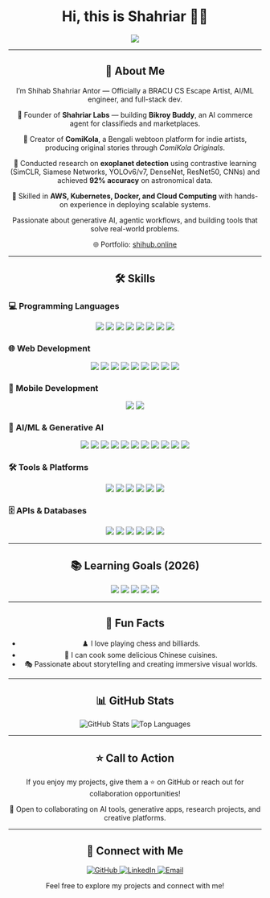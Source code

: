<h1 align="center">Hi, this is Shahriar 🥷🏿</h1>

<p align="center">
  <img src="https://readme-typing-svg.herokuapp.com?font=Roboto&color=%2300BFFF&center=true&vCenter=true&lines=Founder+of+Shahriar+Labs+%7C+ComiKola;AI+Engineer+%7C+ML+Researcher;Full-Stack+Developer+%7C+Tech+Explorer" />
</p>

---

<h2 align="center">🚀 About Me</h2>

<p align="center">
  I’m Shihab Shahriar Antor — Officially a BRACU CS Escape Artist, AI/ML engineer, and full-stack dev.
</p>

<p align="center">
  🔹 Founder of <strong>Shahriar Labs</strong> — building <strong>Bikroy Buddy</strong>, an AI commerce agent for classifieds and marketplaces.
</p>

<p align="center">
  🔹 Creator of <strong>ComiKola</strong>, a Bengali webtoon platform for indie artists, producing original stories through <em>ComiKola Originals</em>.
</p>

<p align="center">
  🔹 Conducted research on <strong>exoplanet detection</strong> using contrastive learning (SimCLR, Siamese Networks, YOLOv6/v7, DenseNet, ResNet50, CNNs) and achieved <strong>92% accuracy</strong> on astronomical data.
</p>

<p align="center">
  🔹 Skilled in <strong>AWS, Kubernetes, Docker, and Cloud Computing</strong> with hands-on experience in deploying scalable systems.
</p>

<p align="center">
  Passionate about generative AI, agentic workflows, and building tools that solve real-world problems.
</p>

<p align="center">
  🌐 Portfolio: <a href="http://shihub.online/" target="_blank">shihub.online</a>
</p>

---

<h2 align="center">🛠️ Skills</h2>

### 💻 Programming Languages
<p align="center">
  <img src="https://img.shields.io/badge/-Python-3776AB?style=for-the-badge&logo=python&logoColor=white" />
  <img src="https://img.shields.io/badge/-C-00599C?style=for-the-badge&logo=c&logoColor=white" />
  <img src="https://img.shields.io/badge/-C%2B%2B-00599C?style=for-the-badge&logo=c%2B%2B&logoColor=white" />
  <img src="https://img.shields.io/badge/-Dart-0175C2?style=for-the-badge&logo=dart&logoColor=white" />
  <img src="https://img.shields.io/badge/-JavaScript-F7DF1E?style=for-the-badge&logo=javascript&logoColor=black" />
  <img src="https://img.shields.io/badge/-TypeScript-3178C6?style=for-the-badge&logo=typescript&logoColor=white" />
  <img src="https://img.shields.io/badge/-Go-00ADD8?style=for-the-badge&logo=go&logoColor=white" />
  <img src="https://img.shields.io/badge/-Brainfuck-007ACC?style=for-the-badge&logoColor=white" />
</p>

### 🌐 Web Development
<p align="center">
  <img src="https://img.shields.io/badge/-Django-092E20?style=for-the-badge&logo=django&logoColor=white" />
  <img src="https://img.shields.io/badge/-Flask-000000?style=for-the-badge&logo=flask&logoColor=white" />
  <img src="https://img.shields.io/badge/-React-61DAFB?style=for-the-badge&logo=react&logoColor=black" />
  <img src="https://img.shields.io/badge/-Next.js-000000?style=for-the-badge&logo=next.js&logoColor=white" />
  <img src="https://img.shields.io/badge/-Node.js-339933?style=for-the-badge&logo=node.js&logoColor=white" />
  <img src="https://img.shields.io/badge/-Express.js-000000?style=for-the-badge&logo=express&logoColor=white" />
  <img src="https://img.shields.io/badge/-TailwindCSS-38B2AC?style=for-the-badge&logo=tailwind-css&logoColor=white" />
  <img src="https://img.shields.io/badge/-Vite-646CFF?style=for-the-badge&logo=vite&logoColor=white" />
  <img src="https://img.shields.io/badge/-MERN%20Stack-4EA94B?style=for-the-badge&logo=react&logoColor=white" />
</p>

### 📱 Mobile Development
<p align="center">
  <img src="https://img.shields.io/badge/-Flutter-02569B?style=for-the-badge&logo=flutter&logoColor=white" />
  <img src="https://img.shields.io/badge/-Dart-0175C2?style=for-the-badge&logo=dart&logoColor=white" />
</p>

### 🤖 AI/ML & Generative AI
<p align="center">
  <img src="https://img.shields.io/badge/-Machine%20Learning-FF6F00?style=for-the-badge&logo=machine-learning&logoColor=white" />
  <img src="https://img.shields.io/badge/-Artificial%20Intelligence-0071C5?style=for-the-badge&logo=artificial-intelligence&logoColor=white" />
  <img src="https://img.shields.io/badge/-Data%20Science-4EA94B?style=for-the-badge&logo=data-science&logoColor=white" />
  <img src="https://img.shields.io/badge/-TensorFlow-FF6F00?style=for-the-badge&logo=tensorflow&logoColor=white" />
  <img src="https://img.shields.io/badge/-PyTorch-EE4C2C?style=for-the-badge&logo=pytorch&logoColor=white" />
  <img src="https://img.shields.io/badge/-Hugging%20Face-FFD21E?style=for-the-badge&logo=huggingface&logoColor=black" />
  <img src="https://img.shields.io/badge/-LangChain-00B86B?style=for-the-badge&logo=langchain&logoColor=white" />
  <img src="https://img.shields.io/badge/-LangGraph-FF5733?style=for-the-badge&logoColor=white" />
  <img src="https://img.shields.io/badge/-Generative%20AI-5C2D91?style=for-the-badge&logo=openai&logoColor=white" />
  <img src="https://img.shields.io/badge/-Model%20Context%20Protocol-6C63FF?style=for-the-badge&logoColor=white" />
  <img src="https://img.shields.io/badge/-Contrastive%20Learning-FF6B6B?style=for-the-badge&logoColor=white" />
</p>

### 🛠️ Tools & Platforms
<p align="center">
  <img src="https://img.shields.io/badge/-Git-F05032?style=for-the-badge&logo=git&logoColor=white" />
  <img src="https://img.shields.io/badge/-Docker-2496ED?style=for-the-badge&logo=docker&logoColor=white" />
  <img src="https://img.shields.io/badge/-Kubernetes-326CE5?style=for-the-badge&logo=kubernetes&logoColor=white" />
  <img src="https://img.shields.io/badge/-Linux-FCC624?style=for-the-badge&logo=linux&logoColor=black" />
  <img src="https://img.shields.io/badge/-Firebase-FFCA28?style=for-the-badge&logo=firebase&logoColor=black" />
  <img src="https://img.shields.io/badge/-AWS-232F3E?style=for-the-badge&logo=amazon-aws&logoColor=white" />
</p>

### 🗄️ APIs & Databases
<p align="center">
  <img src="https://img.shields.io/badge/-REST%20API-0052CC?style=for-the-badge&logo=api&logoColor=white" />
  <img src="https://img.shields.io/badge/-FastAPI-009688?style=for-the-badge&logo=fastapi&logoColor=white" />
  <img src="https://img.shields.io/badge/-Socket.io-010101?style=for-the-badge&logo=socket.io&logoColor=white" />
  <img src="https://img.shields.io/badge/-PostgreSQL-336791?style=for-the-badge&logo=postgresql&logoColor=white" />
  <img src="https://img.shields.io/badge/-MySQL-4479A1?style=for-the-badge&logo=mysql&logoColor=white" />
  <img src="https://img.shields.io/badge/-MongoDB-47A248?style=for-the-badge&logo=mongodb&logoColor=white" />
</p>

---

<h2 align="center">📚 Learning Goals (2026)</h2>

<p align="center">
  <img src="https://img.shields.io/badge/-Rust-000000?style=for-the-badge&logo=rust&logoColor=white" />
  <img src="https://img.shields.io/badge/-Web3-FF6B35?style=for-the-badge&logo=web3&logoColor=white" />
  <img src="https://img.shields.io/badge/-Blockchain-121D33?style=for-the-badge&logo=blockchain&logoColor=white" />
  <img src="https://img.shields.io/badge/-Ethereum-627EEA?style=for-the-badge&logo=ethereum&logoColor=white" />
  <img src="https://img.shields.io/badge/-Solidity-363636?style=for-the-badge&logo=solidity&logoColor=white" />
</p>

---

<h2 align="center">🎉 Fun Facts</h2>
<ul align="center">
  <li>♟️ I love playing chess and billiards.</li>
  <li>🍜 I can cook some delicious Chinese cuisines.</li>
  <li>🎭 Passionate about storytelling and creating immersive visual worlds.</li>
</ul>

---

<h2 align="center">📊 GitHub Stats</h2>
<p align="center">
  <img src="https://github-readme-stats.vercel.app/api?username=shihabshahrier&show_icons=true&theme=radical" alt="GitHub Stats" />
  <img src="https://github-readme-stats.vercel.app/api/top-langs/?username=shihabshahrier&layout=compact&theme=radical" alt="Top Languages" />
</p>

---

<h2 align="center">⭐ Call to Action</h2>
<p align="center">
  If you enjoy my projects, give them a ⭐ on GitHub or reach out for collaboration opportunities!
</p>

<p align="center">
  💬 Open to collaborating on AI tools, generative apps, research projects, and creative platforms.
</p>

---

<h2 align="center">🔗 Connect with Me</h2>
<p align="center">
  <a href="https://github.com/shihabshahrier" target="_blank">
    <img src="https://img.shields.io/badge/-GitHub-181717?style=for-the-badge&logo=github&logoColor=white" alt="GitHub" />
  </a>
  <a href="https://linkedin.com/in/shihabshahrier/" target="_blank">
    <img src="https://img.shields.io/badge/-LinkedIn-0A66C2?style=for-the-badge&logo=linkedin&logoColor=white" alt="LinkedIn" />
  </a>
  <a href="mailto:shihab@shahriarlabs.com" target="_blank">
    <img src="https://img.shields.io/badge/-Email-D14836?style=for-the-badge&logo=gmail&logoColor=white" alt="Email" />
  </a>
</p>

<p align="center">
  Feel free to explore my projects and connect with me!
</p>
